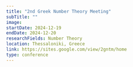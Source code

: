 ```yaml
---
title: "2nd Greek Number Theory Meeting"
subTitle: ""
image:
startDate: 2024-12-19
endDate: 2024-12-20
researchFields: Number Theory
location: Thessaloniki, Greece
link: https://sites.google.com/view/2gntm/home
type: conference
---
```

